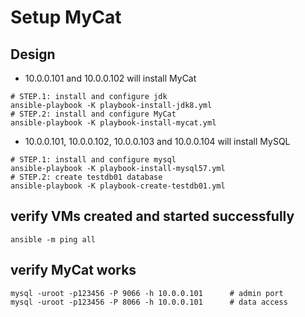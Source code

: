 # Setup MyCat

## Design
- 10.0.0.101 and 10.0.0.102 will install MyCat
```
# STEP.1: install and configure jdk
ansible-playbook -K playbook-install-jdk8.yml
# STEP.2: install and configure MyCat
ansible-playbook -K playbook-install-mycat.yml
```
- 10.0.0.101, 10.0.0.102, 10.0.0.103 and 10.0.0.104 will install MySQL
```
# STEP.1: install and configure mysql
ansible-playbook -K playbook-install-mysql57.yml
# STEP.2: create testdb01 database
ansible-playbook -K playbook-create-testdb01.yml
```

## verify VMs created and started successfully
```
ansible -m ping all
```

## verify MyCat works
```
mysql -uroot -p123456 -P 9066 -h 10.0.0.101      # admin port
mysql -uroot -p123456 -P 8066 -h 10.0.0.101      # data access
```